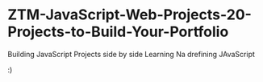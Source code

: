 # ZTM-JavaScript-Web-Projects-20-Projects-to-Build-Your-Portfolio

Building JavaScript Projects side by side Learning Na drefining JAvaScript

:)
